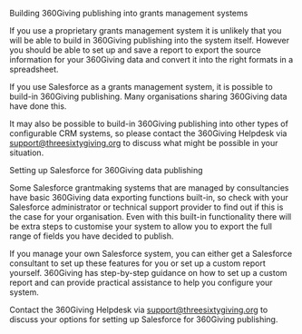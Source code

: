 Building 360Giving publishing into grants management systems

If you use a proprietary grants management system it is unlikely that you will be able to build in 360Giving publishing into the system itself. However you should be able to set up and save a report to export the source information for your 360Giving data and convert it into the right formats in a spreadsheet.

If you use Salesforce as a grants management system, it is possible to build-in 360Giving publishing. Many organisations sharing 360Giving data have done this.

It may also be possible to build-in 360Giving publishing into other types of configurable CRM systems, so please contact the 360Giving Helpdesk via support@threesixtygiving.org to discuss what might be possible in your situation. 


Setting up Salesforce for 360Giving data publishing

Some Salesforce grantmaking systems that are managed by consultancies have basic 360Giving data exporting functions built-in, so check with your Salesforce administrator or technical support provider to find out if this is the case for your organisation. Even with this built-in functionality there will be extra steps to customise your system to allow you to export the full range of fields you have decided to publish.

If you manage your own Salesforce system, you can either get a Salesforce consultant to set up these features for you or set up a custom report yourself. 360Giving has step-by-step guidance on how to set up a custom report and can provide practical assistance to help you configure your system. 

Contact the 360Giving Helpdesk via support@threesixtygiving.org to discuss your options for setting up Salesforce for 360Giving publishing.
